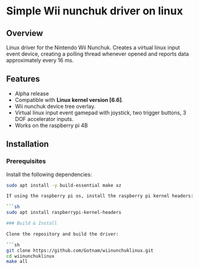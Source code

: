 # Simple Wii nunchuk driver on linux

## Overview
Linux driver for the Nintendo Wii Nunchuk. Creates a virtual linux input event device, creating a polling thread whenever opened and reports data approximately every 16 ms. 

## Features

- Alpha release
- Compatible with **Linux kernel version [6.6]**.
- Wii nunchuk device tree overlay.
- Virtual linux input event gamepad with joystick, two trigger buttons, 3 DOF accelerator inputs.
- Works on the raspberry pi 4B

## Installation

### Prerequisites

Install the following dependencies:

```sh
sudo apt install -y build-essential make xz

If using the raspberry pi os, install the raspberry pi kernel headers:

```sh
sudo apt install raspberrypi-kernel-headers

### Build & Install

Clone the repository and build the driver:

```sh
git clone https://github.com/Gotnam/wiinunchuklinux.git
cd wiinunchuklinux
make all

